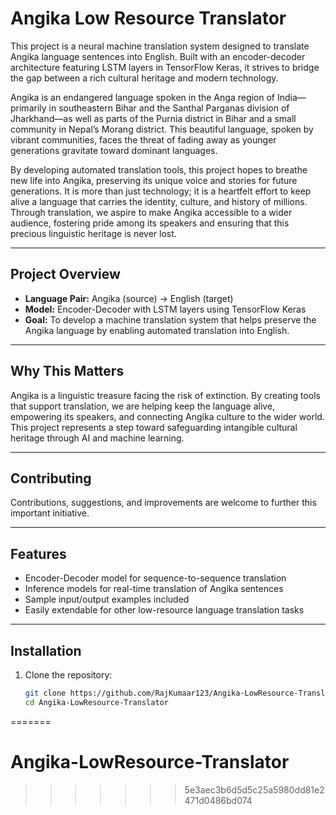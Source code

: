 
# Angika Low Resource Translator

This project is a neural machine translation system designed to translate Angika language sentences into English. Built with an encoder-decoder architecture featuring LSTM layers in TensorFlow Keras, it strives to bridge the gap between a rich cultural heritage and modern technology.

Angika is an endangered language spoken in the Anga region of India—primarily in southeastern Bihar and the Santhal Parganas division of Jharkhand—as well as parts of the Purnia district in Bihar and a small community in Nepal’s Morang district. This beautiful language, spoken by vibrant communities, faces the threat of fading away as younger generations gravitate toward dominant languages.

By developing automated translation tools, this project hopes to breathe new life into Angika, preserving its unique voice and stories for future generations. It is more than just technology; it is a heartfelt effort to keep alive a language that carries the identity, culture, and history of millions. Through translation, we aspire to make Angika accessible to a wider audience, fostering pride among its speakers and ensuring that this precious linguistic heritage is never lost.

---

## Project Overview

- **Language Pair:** Angika (source) → English (target)
- **Model:** Encoder-Decoder with LSTM layers using TensorFlow Keras
- **Goal:** To develop a machine translation system that helps preserve the Angika language by enabling automated translation into English.

---

## Why This Matters

Angika is a linguistic treasure facing the risk of extinction. By creating tools that support translation, we are helping keep the language alive, empowering its speakers, and connecting Angika culture to the wider world. This project represents a step toward safeguarding intangible cultural heritage through AI and machine learning.

---

## Contributing

Contributions, suggestions, and improvements are welcome to further this important initiative.

---

## Features

- Encoder-Decoder model for sequence-to-sequence translation
- Inference models for real-time translation of Angika sentences
- Sample input/output examples included
- Easily extendable for other low-resource language translation tasks

---

## Installation

1. Clone the repository:
   ```bash
   git clone https://github.com/RajKumaar123/Angika-LowResource-Translator.git
   cd Angika-LowResource-Translator
=======
# Angika-LowResource-Translator
>>>>>>> 5e3aec3b6d5d5c25a5980dd81e2471d0486bd074
